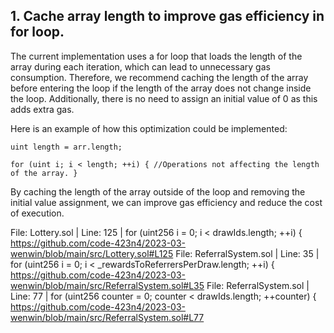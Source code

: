 ## 1. Cache array length to improve gas efficiency in for loop.
The current implementation uses a for loop that loads the length of the array during each iteration, which can lead to unnecessary gas consumption. Therefore, we recommend caching the length of the array before entering the loop if the length of the array does not change inside the loop. Additionally, there is no need to assign an initial value of 0 as this adds extra gas.

Here is an example of how this optimization could be implemented:

`uint length = arr.length;`

`for (uint i; i < length; ++i) {
    //Operations not affecting the length of the array.
}`

By caching the length of the array outside of the loop and removing the initial value assignment, we can improve gas efficiency and reduce the cost of execution.

File: Lottery.sol | Line: 125 | for (uint256 i = 0; i < drawIds.length; ++i) {
https://github.com/code-423n4/2023-03-wenwin/blob/main/src/Lottery.sol#L125
File: ReferralSystem.sol | Line: 35 | for (uint256 i = 0; i < _rewardsToReferrersPerDraw.length; ++i) {
https://github.com/code-423n4/2023-03-wenwin/blob/main/src/ReferralSystem.sol#L35
File: ReferralSystem.sol | Line: 77 | for (uint256 counter = 0; counter < drawIds.length; ++counter) {
https://github.com/code-423n4/2023-03-wenwin/blob/main/src/ReferralSystem.sol#L77
